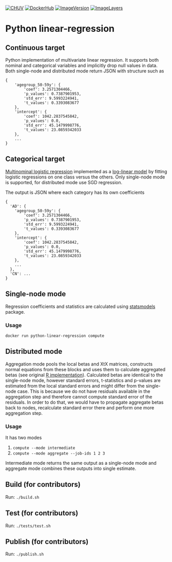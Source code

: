 [![CHUV](https://img.shields.io/badge/CHUV-LREN-AF4C64.svg)](https://www.unil.ch/lren/en/home.html) [![DockerHub](https://img.shields.io/badge/docker-hbpmip%2Fpython--linear-regression-008bb8.svg)](https://hub.docker.com/r/hbpmip/python-linear-regression/)
[![ImageVersion](https://images.microbadger.com/badges/version/hbpmip/python-linear-regression.svg)](https://hub.docker.com/r/hbpmip/python-linear-regression/tags "hbpmip/python-linear-regression image tags")
[![ImageLayers](https://images.microbadger.com/badges/image/hbpmip/python-linear-regression.svg)](https://microbadger.com/#/images/hbpmip/python-linear-regression "hbpmip/python-linear-regression on microbadger")

# Python linear-regression

## Continuous target

Python implementation of multivariate linear regression. It supports both nominal and categorical variables and implicitly
drop null values in data. Both single-node and distributed mode return JSON with structure such as
```
{
    'agegroup_50-59y': {
        'coef': 3.2571304466,
        'p_values': 0.7387901953,
        'std_err': 9.5993224941,
        't_values': 0.3393083677
    },
    'intercept': {
        'coef': 1042.2837545842,
        'p_values': 0.0,
        'std_err': 45.1479998776,
        't_values': 23.0859342033
    },
    ...
}
```

## Categorical target

[Multinominal logistic regression](https://en.wikipedia.org/wiki/Multinomial_logistic_regression) implemented as a
[log-linear model](https://en.wikipedia.org/wiki/Multinomial_logistic_regression#As_a_log-linear_model) by fitting
logistic regressions on one class versus the others. Only single-node mode is supported, for distributed mode use SGD
regression.

The output is JSON where each category has its own coefficients
```
{
  'AD': {
    'agegroup_50-59y': {
        'coef': 3.2571304466,
        'p_values': 0.7387901953,
        'std_err': 9.5993224941,
        't_values': 0.3393083677
    },
    'intercept': {
        'coef': 1042.2837545842,
        'p_values': 0.0,
        'std_err': 45.1479998776,
        't_values': 23.0859342033
    },
    ...
  },
  'CN': ...
}
```

## Single-node mode

Regression coefficients and statistics are calculated using [statsmodels](http://www.statsmodels.org/dev/index.html) package.

### Usage

`docker run python-linear-regression compute`


## Distributed mode

Aggregation mode pools the local betas and XtX matrices, constructs normal equations from these blocks and uses them
to calculate aggregated betas (see original [R implementation](https://github.com/LREN-CHUV/hbplregress/blob/master/R/LRegress_group.R)).
Calculated betas are identical to the single-node mode, however standard errors, t-statistics
and p-values are estimated from the local standard errors and might differ from the single-node case. This is because we
do not have residuals available in the aggregation step and therefore cannot compute standard error of the residuals.
In order to do that, we would have to propagate aggregate betas back to nodes, recalculate standard error there and
perform one more aggregation step.


### Usage

It has two modes

1. `compute --mode intermediate`
2. `compute --mode aggregate --job-ids 1 2 3`

Intermediate mode returns the same output as a single-node mode and aggregate mode combines these outputs into single
estimate.


## Build (for contributors)

Run: `./build.sh`


## Test (for contributors)

Run: `./tests/test.sh`


## Publish (for contributors)

Run: `./publish.sh`
